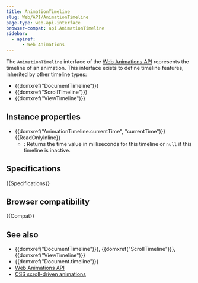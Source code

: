 ```yaml
---
title: AnimationTimeline
slug: Web/API/AnimationTimeline
page-type: web-api-interface
browser-compat: api.AnimationTimeline
sidebar:
  - apiref:
      - Web Animations
---
```


The `AnimationTimeline` interface of the [Web Animations API](/en-US/docs/Web/API/Web_Animations_API) represents the timeline of an animation. This interface exists to define timeline features, inherited by other timeline types:

- {{domxref("DocumentTimeline")}}
- {{domxref("ScrollTimeline")}}
- {{domxref("ViewTimeline")}}

## Instance properties

- {{domxref("AnimationTimeline.currentTime", "currentTime")}} {{ReadOnlyInline}}
  - : Returns the time value in milliseconds for this timeline or `null` if this timeline is inactive.

## Specifications

{{Specifications}}

## Browser compatibility

{{Compat}}

## See also

- {{domxref("DocumentTimeline")}}, {{domxref("ScrollTimeline")}}, {{domxref("ViewTimeline")}}
- {{domxref("Document.timeline")}}
- [Web Animations API](/en-US/docs/Web/API/Web_Animations_API)
- [CSS scroll-driven animations](/en-US/docs/Web/CSS/CSS_scroll-driven_animations)

